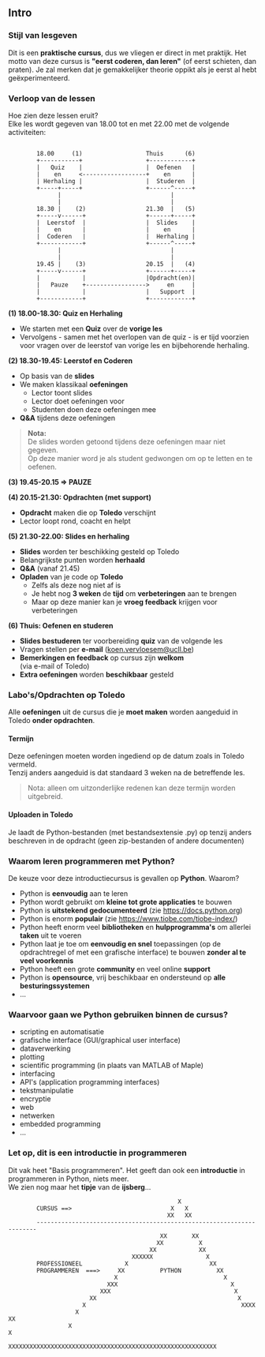 ## Intro

### Stijl van lesgeven

Dit is een **praktische cursus**, dus we vliegen er direct in met praktijk.
Het motto van deze cursus is **"eerst coderen, dan leren"** (of eerst schieten, dan praten).
Je zal merken dat je gemakkelijker theorie oppikt als je eerst al hebt geëxperimenteerd.

### Verloop van de lessen

Hoe zien deze lessen eruit?  
Elke les wordt gegeven van 18.00 tot en met 22.00 met de volgende activiteiten:

~~~

        18.00     (1)                  Thuis      (6)
        +-----------+                  +------------+
        |   Quiz    |                  |  Oefenen   |
        |    en     <------------------+    en      |
        | Herhaling |                  |  Studeren  |
        +-----+-----+                  +------^-----+
              |                               |
              |                               |
        18.30 |    (2)                 21.30  |   (5)
        +-----v------+                 +------+-----+
        |  Leerstof  |                 |  Slides    |
        |    en      |                 |    en      |
        |  Coderen   |                 |  Herhaling |
        +------------+                 +------^-----+
              |                               |
              |                               |
        19.45 |    (3)                 20.15  |   (4)
        +-----v------+                 +------+-----+
        |            |                 |Opdracht(en)|
        |   Pauze    +----------------->     en     |
        |            |                 |   Support  |
        +------------+                 +------------+
~~~


**(1) 18.00-18.30: Quiz en Herhaling**

* We starten met een **Quiz** over de **vorige les**
* Vervolgens - samen met het overlopen van de quiz - is er tijd voorzien voor vragen over de leerstof van vorige les en bijbehorende herhaling.

**(2) 18.30-19.45: Leerstof en Coderen**

* Op basis van de **slides**
* We maken klassikaal **oefeningen**
    * Lector toont slides 
    * Lector doet oefeningen voor
    * Studenten doen deze oefeningen mee
* **Q&A** tijdens deze oefeningen

> **Nota:**  
> De slides worden getoond tijdens deze oefeningen maar niet gegeven.  
> Op deze manier word je als student gedwongen om op te letten en te oefenen.

**(3) 19.45-20.15 => PAUZE**

**(4) 20.15-21.30: Opdrachten (met support)**

* **Opdracht** maken die op **Toledo** verschijnt
* Lector loopt rond, coacht en helpt

**(5) 21.30-22.00: Slides en herhaling**

* **Slides** worden ter beschikking gesteld op Toledo
* Belangrijkste punten worden **herhaald**
* **Q&A** (vanaf 21.45)
* **Opladen** van je code op **Toledo**
    * Zelfs als deze nog niet af is
    * Je hebt nog **3 weken** de **tijd** om **verbeteringen** aan te brengen
    * Maar op deze manier kan je **vroeg feedback** krijgen voor verbeteringen

**(6) Thuis: Oefenen en studeren**

* **Slides bestuderen** ter voorbereiding **quiz** van de volgende les
* Vragen stellen per **e-mail** (koen.vervloesem@ucll.be)
* **Bemerkingen en feedback** op cursus zijn **welkom**    
  (via e-mail of Toledo)
* **Extra oefeningen** worden **beschikbaar** gesteld

### Labo's/Opdrachten op Toledo

Alle **oefeningen** uit de cursus die je **moet maken** worden aangeduid in Toledo **onder opdrachten**.   

#### Termijn

Deze oefeningen moeten worden ingediend op de datum zoals in Toledo vermeld.  
Tenzij anders aangeduid is dat standaard 3 weken na de betreffende les.

> Nota: alleen om uitzonderlijke redenen kan deze termijn worden uitgebreid.

#### Uploaden in Toledo

Je laadt de Python-bestanden (met bestandsextensie .py) op tenzij anders beschreven in de opdracht (geen zip-bestanden of andere documenten)

### Waarom leren programmeren met Python?

De keuze voor deze introductiecursus is gevallen op **Python**. Waarom?  

* Python is **eenvoudig** aan te leren
* Python wordt gebruikt om **kleine tot grote applicaties** te bouwen
* Python is **uitstekend gedocumenteerd** (zie https://docs.python.org)
* Python is enorm **populair** (zie https://www.tiobe.com/tiobe-index/)
* Python heeft enorm veel **bibliotheken** en **hulpprogramma's** om allerlei **taken** uit te voeren
* Python laat je toe om **eenvoudig en snel** toepassingen (op de opdrachtregel of met een grafische interface) te bouwen **zonder al te veel voorkennis**  
* Python heeft een grote **community** en veel online **support**
* Python is **opensource**, vrij beschikbaar en ondersteund op **alle besturingssystemen**
* ...


### Waarvoor gaan we Python gebruiken binnen de cursus?

* scripting en automatisatie
* grafische interface (GUI/graphical user interface)
* dataverwerking
* plotting
* scientific programming (in plaats van MATLAB of Maple)
* interfacing
* API's (application programming interfaces)
* tekstmanipulatie
* encryptie
* web
* netwerken
* embedded programming
* ...

### Let op, dit is een introductie in programmeren

Dit vak heet "Basis programmeren". Het geeft dan ook een **introductie** in programmeren in Python, niets meer.  
We zien nog maar het **tipje** van de **ijsberg**...

~~~
                                                X
        CURSUS ==>                            X   X
                                             XX   XX
        ----------------------------------------------------------------------
                                           XX       XX
                                          XX          X
                                        XX            XX
                                   XXXXXX               X
        PROFESSIONEEL            X                       XX
        PROGRAMMEREN  ===>     XX          PYTHON          XX
                              X                              X
                            XXX                                X
                          XXX                                   X
                       XX                                        X
                     X                                            XXXX
                   X                                                  XX
                 X                                                      X
                XXXXXXXXXXXXXXXXXXXXXXXXXXXXXXXXXXXXXXXXXXXXXXXXXXXXXXXXXXX
~~~

